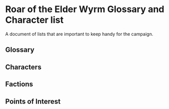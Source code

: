 # Roar of the Elder Wyrm Glossary and Character list

A document of lists that are important to keep handy for the campaign.

## Glossary

## Characters

## Factions

## Points of Interest